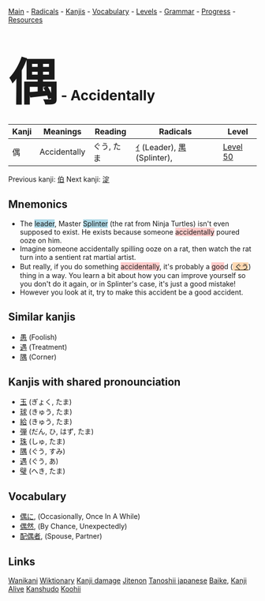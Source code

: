 <style> bigfont {font-size: 100px}</style>
[Main](../README.md) -
[Radicals](../radicals.md) -
[Kanjis](../kanjis.md) -
[Vocabulary](../vocabulary.md) -
[Levels](../levels.md) -
[Grammar](../grammar.md) - 
[Progress](../progress.md) -
[Resources](../resources.md)
# <bigfont> 偶</bigfont> - Accidentally 

| Kanji | Meanings | Reading | Radicals | Level |
| --- | --- | --- | --- | --- |
| 偶 | Accidentally | ぐう, たま | [ｲ](../radicals/ｲ.md) (Leader), [禺](../radicals/禺.md) (Splinter),  | [Level 50](../levels/wk_level50.md) |

Previous kanji: [伯](伯.md) Next kanji: [淀](淀.md) 

## Mnemonics
 * The <span style="background-color:#ADD8E6"> leader</span>, Master <span style="background-color:#ADD8E6"> Splinter</span> (the rat from Ninja Turtles) isn't even supposed to exist. He exists because someone <span style="background-color:#ffcccb"> accidentally</span> poured ooze on him.
* Imagine someone accidentally spilling ooze on a rat, then watch the rat turn into a sentient rat martial artist.
* But really, if you do something <span style="background-color:#ffcccb"> accidentally</span>, it's probably a <span style="background-color:#ffcccb"> goo</span>d (<span style="background-color:#fed8b1"> [ぐう](https://jisho.org/search/ぐう)</span>) thing in a way. You learn a bit about how you can improve yourself so you don't do it again, or in Splinter's case, it's just a good mistake!
* However you look at it, try to make this accident be a good accident.


## Similar kanjis
 * [愚](愚.md) (Foolish)
* [遇](遇.md) (Treatment)
* [隅](隅.md) (Corner)



## Kanjis with shared pronounciation
 * [玉](玉.md) (ぎょく, たま)
* [球](球.md) (きゅう, たま)
* [給](給.md) (きゅう, たま)
* [弾](弾.md) (だん, ひ, はず, たま)
* [珠](珠.md) (しゅ, たま)
* [隅](隅.md) (ぐう, すみ)
* [遇](遇.md) (ぐう, あ)
* [璧](璧.md) (へき, たま)



## Vocabulary
 * [偶に](../vocabulary/偶.md), (Occasionally, Once In A While)
* [偶然](../vocabulary/偶.md), (By Chance, Unexpectedly)
* [配偶者](../vocabulary/偶.md), (Spouse, Partner)




## Links 


[Wanikani](https://www.wanikani.com/kanji/偶)
[Wiktionary](https://en.wiktionary.org/wiki/偶)
[Kanji damage](http://www.kanjidamage.com/kanji/search?utf8=✓&q=偶)
[Jitenon](https://jitenon.com/kanji/偶)
[Tanoshii japanese](https://www.tanoshiijapanese.com/dictionary/kanji.cfm?k=偶)
[Baike](https://baike.baidu.com/item/偶),
[Kanji Alive](https://app.kanjialive.com/偶)
[Kanshudo](https://www.kanshudo.com/searchmn?q=偶)
[Koohii](https://kanji.koohii.com/study/kanji/偶)
